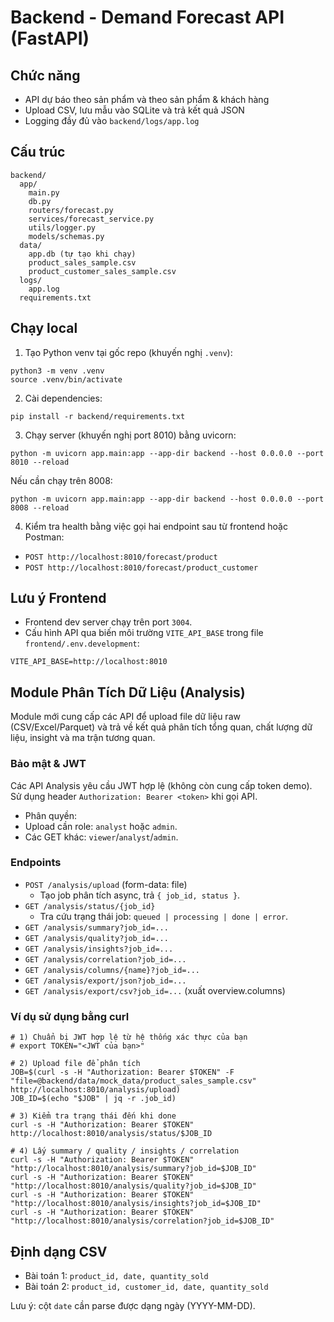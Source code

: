 # Backend - Demand Forecast API (FastAPI)

## Chức năng
- API dự báo theo sản phẩm và theo sản phẩm & khách hàng
- Upload CSV, lưu mẫu vào SQLite và trả kết quả JSON
- Logging đầy đủ vào `backend/logs/app.log`

## Cấu trúc
```
backend/
  app/
    main.py
    db.py
    routers/forecast.py
    services/forecast_service.py
    utils/logger.py
    models/schemas.py
  data/
    app.db (tự tạo khi chạy)
    product_sales_sample.csv
    product_customer_sales_sample.csv
  logs/
    app.log
  requirements.txt
```

## Chạy local
1) Tạo Python venv tại gốc repo (khuyến nghị `.venv`):
```
python3 -m venv .venv
source .venv/bin/activate
```

2) Cài dependencies:
```
pip install -r backend/requirements.txt
```

3) Chạy server (khuyến nghị port 8010) bằng uvicorn:
```
python -m uvicorn app.main:app --app-dir backend --host 0.0.0.0 --port 8010 --reload
```

Nếu cần chạy trên 8008:
```
python -m uvicorn app.main:app --app-dir backend --host 0.0.0.0 --port 8008 --reload
```

4) Kiểm tra health bằng việc gọi hai endpoint sau từ frontend hoặc Postman:
- `POST http://localhost:8010/forecast/product`
- `POST http://localhost:8010/forecast/product_customer`

## Lưu ý Frontend
- Frontend dev server chạy trên port `3004`.
- Cấu hình API qua biến môi trường `VITE_API_BASE` trong file `frontend/.env.development`:
```
VITE_API_BASE=http://localhost:8010
```

## Module Phân Tích Dữ Liệu (Analysis)
Module mới cung cấp các API để upload file dữ liệu raw (CSV/Excel/Parquet) và trả về kết quả phân tích tổng quan, chất lượng dữ liệu, insight và ma trận tương quan.

### Bảo mật & JWT
Các API Analysis yêu cầu JWT hợp lệ (không còn cung cấp token demo).
Sử dụng header `Authorization: Bearer <token>` khi gọi API.
 - Phân quyền:
  - Upload cần role: `analyst` hoặc `admin`.
  - Các GET khác: `viewer`/`analyst`/`admin`.

### Endpoints
- `POST /analysis/upload` (form-data: file)
  - Tạo job phân tích async, trả `{ job_id, status }`.
- `GET /analysis/status/{job_id}`
  - Tra cứu trạng thái job: `queued | processing | done | error`.
- `GET /analysis/summary?job_id=...`
- `GET /analysis/quality?job_id=...`
- `GET /analysis/insights?job_id=...`
- `GET /analysis/correlation?job_id=...`
- `GET /analysis/columns/{name}?job_id=...`
- `GET /analysis/export/json?job_id=...`
- `GET /analysis/export/csv?job_id=...` (xuất overview.columns)

### Ví dụ sử dụng bằng curl
```
# 1) Chuẩn bị JWT hợp lệ từ hệ thống xác thực của bạn
# export TOKEN="<JWT của bạn>"

# 2) Upload file để phân tích
JOB=$(curl -s -H "Authorization: Bearer $TOKEN" -F "file=@backend/data/mock_data/product_sales_sample.csv" http://localhost:8010/analysis/upload)
JOB_ID=$(echo "$JOB" | jq -r .job_id)

# 3) Kiểm tra trạng thái đến khi done
curl -s -H "Authorization: Bearer $TOKEN" http://localhost:8010/analysis/status/$JOB_ID

# 4) Lấy summary / quality / insights / correlation
curl -s -H "Authorization: Bearer $TOKEN" "http://localhost:8010/analysis/summary?job_id=$JOB_ID"
curl -s -H "Authorization: Bearer $TOKEN" "http://localhost:8010/analysis/quality?job_id=$JOB_ID"
curl -s -H "Authorization: Bearer $TOKEN" "http://localhost:8010/analysis/insights?job_id=$JOB_ID"
curl -s -H "Authorization: Bearer $TOKEN" "http://localhost:8010/analysis/correlation?job_id=$JOB_ID"
```

## Định dạng CSV
- Bài toán 1: `product_id, date, quantity_sold`
- Bài toán 2: `product_id, customer_id, date, quantity_sold`

Lưu ý: cột `date` cần parse được dạng ngày (YYYY-MM-DD).
